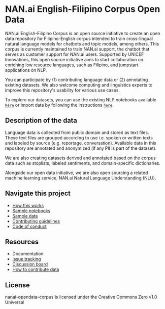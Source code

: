 # NAN.ai English-Filipino Corpus Open Data

NAN.ai English-Filipino Corpus is an open source initiative to create an open data repository for Filipino-English corpus intended to train cross-lingual natural language models for chatbots and topic models, among others. This corpus is currently maintained to train NAN.ai support, the chatbot that serves as customer support for NAN.ai users. Supported by UNICEF Innovations, this open source initiative aims to start collaboration on enriching low resource languages, such as Filipino, and jumpstart applications on NLP.

You can participate by (1) contributing language data or (2) annotating existing datasets. We also welcome computing and linguistics experts to improve this repository's usability for various use cases.

To explore our datasets, you can use the existing NLP notebooks available [`here`](https://github.com/Saphron-Asia/nan.ai-opendata-corpus/tree/main/sample%20notebooks) or import data by following the instructions [`here`](https://github.com/Saphron-Asia/nan.ai-opendata-corpus/blob/main/HOWTO.md).

## Description of the data
Language data is collected from public domain and stored as text files. These text files are grouped according to use i.e. spoken or written texts and labeled by source (e.g. reportage, conversation). Available data in this repository are annotated and anonymized (if any PII is part of the dataset).

We are also creating datasets derived and annotated based on the corpus data such as stoplists, labeled sentiments, and domain-specific dictionaries.

Alongside our open data initiative, we are also open sourcing a related machine learning service, NAN.ai Natural Language Understanding (NLU). 

## Navigate this project
* [How this works](https://github.com/Saphron-Asia/nan.ai-opendata-corpus/blob/main/HOWTO.md)
* [Sample notebooks](https://github.com/Saphron-Asia/nan.ai-opendata-corpus/tree/main/sample%20notebooks)
* [Sample data](https://github.com/Saphron-Asia/nan.ai-opendata-corpus/tree/main/sample%20data)
* [Contributing guidelines](https://github.com/Saphron-Asia/nan.ai-opendata-corpus/blob/main/CONTRIBUTING.md)
* [Code of conduct](https://github.com/Saphron-Asia/nan.ai-opendata-corpus/blob/main/CODEOFCODUCT.md)

## Resources
* Documentation
* [Issue tracking](https://github.com/Saphron-Asia/nan.ai-opendata-corpus/issues)
* [Discussion board](https://github.com/Saphron-Asia/nan.ai-opendata-corpus/discussions)
* [How to contribute data](https://github.com/Saphron-Asia/nan.ai-opendata-corpus/blob/main/CONTRIBUTING.md)

## License
nanai-opendata-corpus is licensed under the Creative Commons Zero v1.0 Universal
